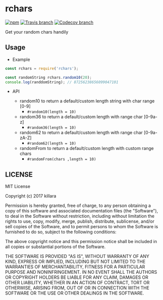 # rchars
[![npm](https://img.shields.io/npm/v/rchars.svg)](https://www.npmjs.com/package/rchars)
[![Travis branch](https://img.shields.io/travis/killara/rchars/master.svg)](https://travis-ci.org/killara/rchars)
[![Codecov branch](https://img.shields.io/codecov/c/github/killara/rchars/master.svg)](https://codecov.io/github/killara/rchars?branch=master)


Get your random chars handily

## Usage

* Example

```javascript
const rchars = require('rchars');

const randomString rchars.random10(20);
console.log(randdomString); // 87256238656099047101
```

* API

  * random10 to return a default/custom length string with char range [0-9]
    * `#random10(length = 10)`
  * random36 to return a default/custom length with range char [0-9a-z]
    * `#random36(length = 10)`
  * random62 to return a default/custom length with range char [0-9a-zA-Z]
    * `#random62(length = 10)`
  * randomFrom to return a default/custom length with custom range chars
    * `#randomFrom(chars ,length = 10)`

## LICENSE

MIT License

Copyright (c) 2017 killara

Permission is hereby granted, free of charge, to any person obtaining a copy
of this software and associated documentation files (the "Software"), to deal
in the Software without restriction, including without limitation the rights
to use, copy, modify, merge, publish, distribute, sublicense, and/or sell
copies of the Software, and to permit persons to whom the Software is
furnished to do so, subject to the following conditions:

The above copyright notice and this permission notice shall be included in all
copies or substantial portions of the Software.

THE SOFTWARE IS PROVIDED "AS IS", WITHOUT WARRANTY OF ANY KIND, EXPRESS OR
IMPLIED, INCLUDING BUT NOT LIMITED TO THE WARRANTIES OF MERCHANTABILITY,
FITNESS FOR A PARTICULAR PURPOSE AND NONINFRINGEMENT. IN NO EVENT SHALL THE
AUTHORS OR COPYRIGHT HOLDERS BE LIABLE FOR ANY CLAIM, DAMAGES OR OTHER
LIABILITY, WHETHER IN AN ACTION OF CONTRACT, TORT OR OTHERWISE, ARISING FROM,
OUT OF OR IN CONNECTION WITH THE SOFTWARE OR THE USE OR OTHER DEALINGS IN THE
SOFTWARE.
